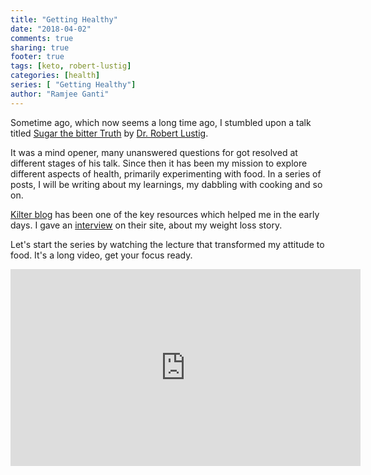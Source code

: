 ```yaml
---
title: "Getting Healthy"
date: "2018-04-02"
comments: true
sharing: true
footer: true
tags: [keto, robert-lustig]
categories: [health]
series: [ "Getting Healthy"]
author: "Ramjee Ganti"
---
```


Sometime ago, which now seems a long time ago, I stumbled upon a talk titled [Sugar the bitter Truth](https://www.youtube.com/watch?v=dBnniua6-oM) by [Dr. Robert Lustig](http://www.robertlustig.com/).

It was a mind opener, many unanswered questions for got resolved at different stages of his talk. Since then it has been my mission to explore different aspects of health, primarily experimenting with food. In a series of posts, I will be writing about my learnings, my dabbling with cooking and so on.

[Kilter blog](https://blog.kilter.in/) has been one of the key resources which helped me in the early days. I gave an [interview](https://blog.kilter.in/my-keto-an-interview-for-kilter-a0a37df9e8ce) on their site, about my weight loss story.

Let's start the series by watching the lecture that transformed my attitude to food. It's a long video, get your focus ready.

<iframe width="560" height="315" src="https://www.youtube.com/embed/dBnniua6-oM" frameborder="0" allow="autoplay; encrypted-media" allowfullscreen></iframe>

